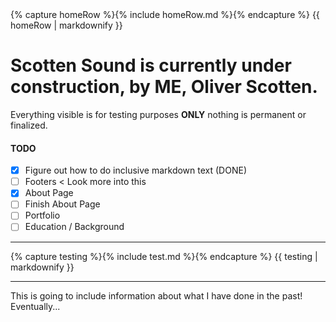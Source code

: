<body>
    {% capture homeRow %}{% include homeRow.md %}{% endcapture %}
    {{ homeRow | markdownify }}
</body>

# Scotten Sound is currently under construction, by ME, Oliver Scotten.
Everything visible is for testing purposes **ONLY** nothing is permanent or finalized.

#### TODO
- [x] Figure out how to do inclusive markdown text (DONE)
- [ ] Footers < Look more into this
- [x] About Page
- [ ] Finish About Page
- [ ] Portfolio
- [ ] Education / Background

---

<body>
    {% capture testing %}{% include test.md %}{% endcapture %}
    {{ testing | markdownify }}
</body>

---

This is going to include information about what I have done in the past! Eventually...